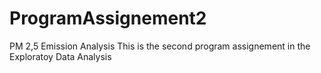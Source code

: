 # ProgramAssignement2
PM 2,5 Emission Analysis
This is the second program assignement in the Exploratoy Data Analysis
